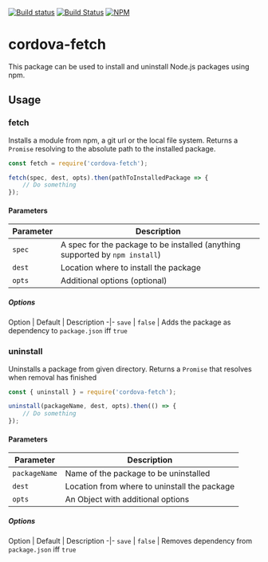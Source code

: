 <!--
#
# Licensed to the Apache Software Foundation (ASF) under one
# or more contributor license agreements.  See the NOTICE file
# distributed with this work for additional information
# regarding copyright ownership.  The ASF licenses this file
# to you under the Apache License, Version 2.0 (the
# "License"); you may not use this file except in compliance
# with the License.  You may obtain a copy of the License at
#
# http://www.apache.org/licenses/LICENSE-2.0
#
# Unless required by applicable law or agreed to in writing,
# software distributed under the License is distributed on an
# "AS IS" BASIS, WITHOUT WARRANTIES OR CONDITIONS OF ANY
#  KIND, either express or implied.  See the License for the
# specific language governing permissions and limitations
# under the License.
#
-->

[![Build status](https://ci.appveyor.com/api/projects/status/6xv212nihtcnbsov?svg=true)](https://ci.appveyor.com/project/ApacheSoftwareFoundation/cordova-fetch/branch/master)
[![Build Status](https://travis-ci.org/apache/cordova-fetch.svg?branch=master)](https://travis-ci.org/apache/cordova-fetch)
[![NPM](https://nodei.co/npm/cordova-fetch.png)](https://nodei.co/npm/cordova-fetch/)

# cordova-fetch

This package can be used to install and uninstall Node.js packages using npm.

## Usage

### fetch

Installs a module from npm, a git url or the local file system. Returns a `Promise` resolving to the absolute path to the installed package.

```js
const fetch = require('cordova-fetch');

fetch(spec, dest, opts).then(pathToInstalledPackage => {
    // Do something
});
```

#### Parameters

Parameter | Description
-|-
`spec` | A spec for the package to be installed (anything supported by `npm install`)
`dest` | Location where to install the package
`opts` | Additional options (optional)

##### Options

Option | Default | Description
-|-
`save` | `false` | Adds the package as  dependency to `package.json` iff `true`

### uninstall

Uninstalls a package from given directory. Returns a `Promise` that resolves when removal has finished

```js
const { uninstall } = require('cordova-fetch');

uninstall(packageName, dest, opts).then(() => {
    // Do something
});
```

#### Parameters

Parameter | Description
-|-
`packageName` | Name of the package to be uninstalled
`dest` | Location from where to uninstall the package
`opts` | An Object with additional options

##### Options

Option | Default | Description
-|-
`save` | `false` | Removes dependency from `package.json` iff `true`
